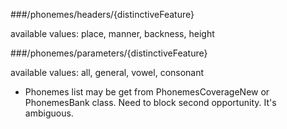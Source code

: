 ###/phonemes/headers/{distinctiveFeature}

available values: place, manner, backness, height



###/phonemes/parameters/{distinctiveFeature}

available values: all, general, vowel, consonant

- Phonemes list may be get from PhonemesCoverageNew or PhonemesBank class.
Need to block second opportunity. It's ambiguous.
